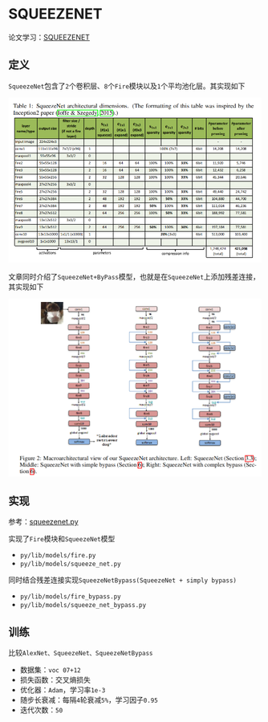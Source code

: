 
# SQUEEZENET

论文学习：[SQUEEZENET](https://blog.zhujian.life/posts/a2419158.html)

## 定义

`SqueezeNet`包含了`2`个卷积层、`8`个`Fire`模块以及`1`个平均池化层。其实现如下

![](./imgs/table-1.png)

文章同时介绍了`SqueezeNet+ByPass`模型，也就是在`SqueezeNet`上添加残差连接，其实现如下

![](./imgs/figure-2.png)

## 实现

参考：[squeezenet.py ](https://github.com/pytorch/vision/blob/master/torchvision/models/squeezenet.py)

实现了`Fire`模块和`SqueezeNet`模型

* `py/lib/models/fire.py`
* `py/lib/models/squeeze_net.py`

同时结合残差连接实现`SqueezeNetBypass(SqueezeNet + simply bypass)`

* `py/lib/models/fire_bypass.py`
* `py/lib/models/squeeze_net_bypass.py`

## 训练

比较`AlexNet、SqueezeNet、SqueezeNetBypass`

* 数据集：`voc 07+12`
* 损失函数：交叉熵损失
* 优化器：`Adam`，学习率`1e-3`
* 随步长衰减：每隔`4`轮衰减`5%`，学习因子`0.95`
* 迭代次数：`50`